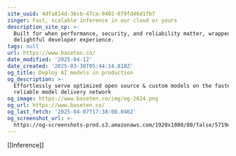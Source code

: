 ```yaml
---
site_uuid: 4dfa814d-36cb-47ca-9402-079fd46d1fb7
zinger: Fast, scalable inference in our cloud or yours
description_site_cp: >-
  Built for when performance, security, and reliability matter, wrapped with a
  delightful developer experience.
tags: null
url: https://www.baseten.co/
date_modified: '2025-04-12'
date_created: '2025-03-30T05:44:14.818Z'
og_title: Deploy AI models in production
og_description: >-
  Effortlessly serve optimized open source & custom models on the fastest, most
  reliable model delivery network
og_image: https://www.baseten.co/img/og-2024.png
og_url: https://www.baseten.co/
og_last_fetch: '2025-04-07T17:38:08.046Z'
og_screenshot_url: >-
  https://og-screenshots-prod.s3.amazonaws.com/1920x1080/80/false/5719d4db2a20d72181db2c24ae764b47daae458ed48554901552d52169c53163.jpeg
---
```



























































[[Inference]]
